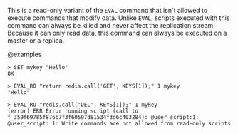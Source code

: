 This is a read-only variant of the `EVAL` command that isn't allowed to execute commands that modify data. Unlike `EVAL`, scripts executed with this command can always be killed and never affect the replication stream. Because it can only read data, this command can always be executed on a master or a replica.

@examples

```
> SET mykey "Hello"
OK

> EVAL_RO "return redis.call('GET', KEYS[1]);" 1 mykey
"Hello"

> EVAL_RO "redis.call('DEL', KEYS[1]);" 1 mykey
(error) ERR Error running script (call to f_359f69785f876b7f3f60597d81534f3d6c403284): @user_script:1: @user_script: 1: Write commands are not allowed from read-only scripts
```
